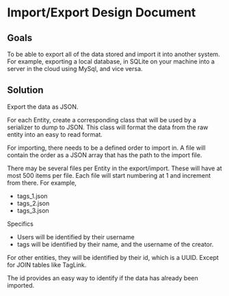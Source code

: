 # Import/Export Design Document

## Goals

To be able to export all of the data stored and import it into another system.
For example, exporting a local database, in SQLite on your machine into a server in the cloud using MySql, and vice versa.

## Solution

Export the data as JSON. 

For each Entity, create a corresponding class that will be used by a serializer to dump to JSON.
This class will format the data from the raw entity into an easy to read format.

For importing, there needs to be a defined order to import in. 
A file will contain the order as a JSON array that has the path to the import file.

There may be several files per Entity in the export/import. These will have at most 500 items per file.
Each file will start numbering at 1 and increment from there.
For example,
 * tags_1.json
 * tags_2.json
 * tags_3.json

Specifics
* Users will be identified by their username
* tags will be identified by their name, and the username of the creator.

For other entities, they will be identified by their id, which is a UUID. Except for JOIN tables like
TagLink.

The id provides an easy way to identify if the data has already been imported.